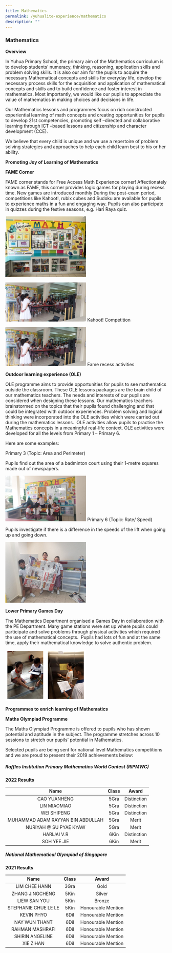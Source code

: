 ```yaml
---
title: Mathematics
permalink: /yuhualite-experience/mathematics
description: ""
---
```

### Mathematics

**Overview**

In Yuhua Primary School, the primary aim of the Mathematics curriculum is to develop students’ numeracy, thinking, reasoning, application skills and problem solving skills. It is also our aim for the pupils to acquire the necessary Mathematical concepts and skills for everyday life, develop the necessary process skills for the acquisition and application of mathematical concepts and skills and to build confidence and foster interest in mathematics. Most importantly, we would like our pupils to appreciate the value of mathematics in making choices and decisions in life.

Our Mathematics lessons and programmes focus on rich constructed experiential learning of math concepts and creating opportunities for pupils to develop 21st competencies, promoting self –directed and collaborative learning through ICT –based lessons and citizenship and character development (CCE).

We believe that every child is unique and we use a repertoire of problem solving strategies and approaches to help each child learn best to his or her ability.

**Promoting Joy of Learning of Mathematics**

**FAME Corner**

FAME corner stands for Free Access Math Experience corner! Affectionately known as FAME, this corner provides logic games for playing during recess time. New games are introduced monthly During the post-exam period, competitions like Kahoot!, rubix cubes and Sudoku are available for pupils to experience maths in a fun and engaging way. Pupils can also participate in quizzes during the festive seasons, e.g. Hari Raya quiz.

<img src="/images/math1.png" 
     style="width:50%">

<img src="/images/math2.png" 
     style="width:50%"> Kahoot! Competition

<img src="/images/math2.png" 
     style="width:50%"> Fame recess activities

**Outdoor learning experience (OLE)**

OLE programme aims to provide opportunities for pupils to see mathematics outside the classroom. These OLE lessons packages are the brain child of our mathematics teachers. The needs and interests of our pupils are considered when designing these lessons. Our mathematics teachers brainstormed on the topics that their pupils found challenging and that could be integrated with outdoor experiences. Problem solving and logical thinking were incorporated into the OLE activities which were carried out during the mathematics lessons.  OLE activities allow pupils to practise the Mathematics concepts in a meaningful real-life context. OLE activities were developed for all the levels from Primary 1 – Primary 6.

Here are some examples:

Primary 3 (Topic: Area and Perimeter)

Pupils find out the area of a badminton court using their 1-metre squares made out of newspapers.

<img src="/images/math3.png" 
     style="width:50%"> Primary 6 (Topic: Rate/ Speed)

Pupils investigate if there is a difference in the speeds of the lift when going up and going down.

<img src="/images/math4.png" 
     style="width:50%"> 

**Lower Primary Games Day**

The Mathematics Department organised a Games Day in collaboration with the PE Department. Many game stations were set up where pupils could participate and solve problems through physical activities which required the use of mathematical concepts.  Pupils had lots of fun and at the same time, apply their mathematical knowledge to solve authentic problem.

<img src="/images/math5.png" 
     style="width:50%">

**Programmes to enrich learning of Mathematics**

**Maths Olympiad Programme**

The Maths Olympiad Programme is offered to pupils who has shown potential and aptitude in the subject. The programme stretches across 10 sessions to stretch our pupils’ potential in Mathematics.

Selected pupils are being sent for national level Mathematics competitions and we are proud to present their 2019 achievements below:

##### Raffles Institution Primary Mathematics World Contest (RIPMWC)

**2022 Results**

| Name | Class | Award |
|:---:|:---:|:---:|
| CAO YUANHENG | 5Gra | Distinction |
| LIN MIAOMIAO | 5Gra | Distinction |
| WEI SHIPENG | 5Gra | Distinction |
| MUHAMMAD ADAM RAYYAN BIN ABDULLAH | 5Gra | Merit |
| NURIYAH @ SU PYAE KYAW | 5Gra | Merit |
| HARIJAI V.R | 6Kin | Distinction |
| SOH YEE JIE | 6Kin | Merit |

##### National Mathematical Olympiad of Singapore  

**2021 Results**

| Name | Class | Award |
|:---:|:---:|:---:|
| LIM CHEE HANN | 3Gra | Gold |
| ZHANG JINGCHENG | 5Kin | Silver |
| LIEW SAN YOU | 5Kin | Bronze |
| STEPHANIE CHUE LE LE | 5Kin | Honourable Mention |
| KEVIN PHYO | 6Dil | Honourable Mention |
| NAY WUN THANT | 6Dil | Honourable Mention |
| RAHMAN MASHRAFI | 6Dil | Honourable Mention |
| SHIRIN ANGELINE | 6Dil | Honourable Mention |
| XIE ZIHAN | 6Dil | Honourable Mention |